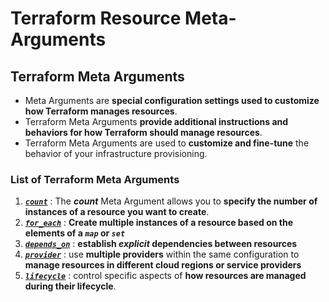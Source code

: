 # Terraform Resource Meta-Arguments

## Terraform Meta Arguments

- Meta Arguments are **special configuration settings used to customize how Terraform manages resources**.
- Terraform Meta Arguments **provide additional instructions and behaviors for how Terraform should manage resources**. 
- Terraform Meta Arguments are used to **customize and fine-tune** the behavior of your infrastructure provisioning.

### List of Terraform Meta Arguments

1. [***`count`***](./08-01-count/) : The ***count*** Meta Argument allows you to **specify the number of instances of a resource you want to create**.
2. [***`for_each`***](./08-02-for_each/) : **Create multiple instances of a resource based on the elements of a ***`map`*** or ***`set`*****
3. [***`depends_on`***](./08-03-depends_on/) : **establish ***explicit*** dependencies between resources**
4. [***`provider`***](./08-04-provider/) : use **multiple providers** within the same configuration to **manage resources in different cloud regions or service providers**
5. [***`lifecycle`***](./08-05-lifecycle/) : control specific aspects of **how resources are managed during their lifecycle**. 
<!-- -->

